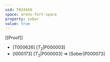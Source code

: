 ```yaml
---
uid: T024450
space: arens-fort-space
property: sober
value: true
---
```

[[Proof]]

* [T000626] [$T_2$|P000003]
* [I000173] [$T_2$|P000003] => [Sober|P000073]

